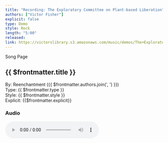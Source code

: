 ```yaml
---
title: "Recording: The Exploratory Committee on Plant-based Liberation"
authors: ["Victor Fisher"]
explicit: false
type: Demo
style: Rock
length: "5:00"
released:
link: https://victorslibrary.s3.amazonaws.com/music/demos/The+Exploratory+Committee+on+Plant-based+Liberation.mp3
---
```


<g-link to="/66">Song Page</g-link>

## {{ $frontmatter.title }}

By: <g-link to="/16">Reenchantment</g-link> ({{ $frontmatter.authors.join(', ') }})  
Type: {{ $frontmatter.type }}  
Style: {{ $frontmatter.style }}  
Explicit: {{$frontmatter.explicit}}

### Audio

<audio controls controlsList="nodownload">
  <source :src="$frontmatter.link" type="audio/mpeg">
Your browser does not support the audio element.
</audio>
